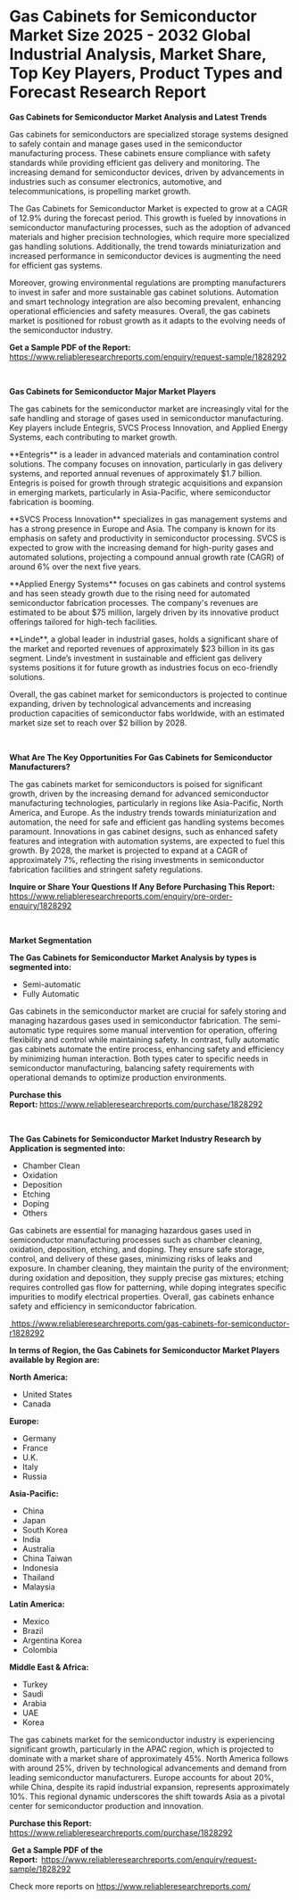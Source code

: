 <p><h1>Gas Cabinets for Semiconductor Market Size 2025 - 2032 Global Industrial Analysis, Market Share, Top Key Players, Product Types and Forecast Research Report</h1></p><p><strong>Gas Cabinets for Semiconductor Market Analysis and Latest Trends</strong></p>
<p><p>Gas cabinets for semiconductors are specialized storage systems designed to safely contain and manage gases used in the semiconductor manufacturing process. These cabinets ensure compliance with safety standards while providing efficient gas delivery and monitoring. The increasing demand for semiconductor devices, driven by advancements in industries such as consumer electronics, automotive, and telecommunications, is propelling market growth.</p><p>The Gas Cabinets for Semiconductor Market is expected to grow at a CAGR of 12.9% during the forecast period. This growth is fueled by innovations in semiconductor manufacturing processes, such as the adoption of advanced materials and higher precision technologies, which require more specialized gas handling solutions. Additionally, the trend towards miniaturization and increased performance in semiconductor devices is augmenting the need for efficient gas systems. </p><p>Moreover, growing environmental regulations are prompting manufacturers to invest in safer and more sustainable gas cabinet solutions. Automation and smart technology integration are also becoming prevalent, enhancing operational efficiencies and safety measures. Overall, the gas cabinets market is positioned for robust growth as it adapts to the evolving needs of the semiconductor industry.</p></p>
<p><strong>Get a Sample PDF of the Report:&nbsp;</strong> <a href="https://www.reliableresearchreports.com/enquiry/request-sample/1828292?utm_campaign=7&utm_medium=2&utm_source=Github&utm_content=ia&utm_term=28022025&utm_id=gas-cabinets-for-semiconductor">https://www.reliableresearchreports.com/enquiry/request-sample/1828292</a></p>
<p>&nbsp;</p>
<p><strong>Gas Cabinets for Semiconductor Major Market Players</strong></p>
<p><p>The gas cabinets for the semiconductor market are increasingly vital for the safe handling and storage of gases used in semiconductor manufacturing. Key players include Entegris, SVCS Process Innovation, and Applied Energy Systems, each contributing to market growth.</p><p>**Entegris** is a leader in advanced materials and contamination control solutions. The company focuses on innovation, particularly in gas delivery systems, and reported annual revenues of approximately $1.7 billion. Entegris is poised for growth through strategic acquisitions and expansion in emerging markets, particularly in Asia-Pacific, where semiconductor fabrication is booming.</p><p>**SVCS Process Innovation** specializes in gas management systems and has a strong presence in Europe and Asia. The company is known for its emphasis on safety and productivity in semiconductor processing. SVCS is expected to grow with the increasing demand for high-purity gases and automated solutions, projecting a compound annual growth rate (CAGR) of around 6% over the next five years.</p><p>**Applied Energy Systems** focuses on gas cabinets and control systems and has seen steady growth due to the rising need for automated semiconductor fabrication processes. The company's revenues are estimated to be about $75 million, largely driven by its innovative product offerings tailored for high-tech facilities.</p><p>**Linde**, a global leader in industrial gases, holds a significant share of the market and reported revenues of approximately $23 billion in its gas segment. Linde’s investment in sustainable and efficient gas delivery systems positions it for future growth as industries focus on eco-friendly solutions.</p><p>Overall, the gas cabinet market for semiconductors is projected to continue expanding, driven by technological advancements and increasing production capacities of semiconductor fabs worldwide, with an estimated market size set to reach over $2 billion by 2028.</p></p>
<p>&nbsp;</p>
<p><strong>What Are The Key Opportunities For Gas Cabinets for Semiconductor Manufacturers?</strong></p>
<p><p>The gas cabinets market for semiconductors is poised for significant growth, driven by the increasing demand for advanced semiconductor manufacturing technologies, particularly in regions like Asia-Pacific, North America, and Europe. As the industry trends towards miniaturization and automation, the need for safe and efficient gas handling systems becomes paramount. Innovations in gas cabinet designs, such as enhanced safety features and integration with automation systems, are expected to fuel this growth. By 2028, the market is projected to expand at a CAGR of approximately 7%, reflecting the rising investments in semiconductor fabrication facilities and stringent safety regulations.</p></p>
<p><strong>Inquire or Share Your Questions If Any Before Purchasing This Report:</strong> <a href="https://www.reliableresearchreports.com/enquiry/pre-order-enquiry/1828292?utm_campaign=7&utm_medium=2&utm_source=Github&utm_content=ia&utm_term=28022025&utm_id=gas-cabinets-for-semiconductor">https://www.reliableresearchreports.com/enquiry/pre-order-enquiry/1828292</a></p>
<p>&nbsp;</p>
<p><strong>Market Segmentation</strong></p>
<p><strong>The Gas Cabinets for Semiconductor Market Analysis by types is segmented into:</strong></p>
<p><ul><li>Semi-automatic</li><li>Fully Automatic</li></ul></p>
<p><p>Gas cabinets in the semiconductor market are crucial for safely storing and managing hazardous gases used in semiconductor fabrication. The semi-automatic type requires some manual intervention for operation, offering flexibility and control while maintaining safety. In contrast, fully automatic gas cabinets automate the entire process, enhancing safety and efficiency by minimizing human interaction. Both types cater to specific needs in semiconductor manufacturing, balancing safety requirements with operational demands to optimize production environments.</p></p>
<p><strong>Purchase this Report:&nbsp;</strong><a href="https://www.reliableresearchreports.com/purchase/1828292?utm_campaign=7&utm_medium=2&utm_source=Github&utm_content=ia&utm_term=28022025&utm_id=gas-cabinets-for-semiconductor">https://www.reliableresearchreports.com/purchase/1828292</a></p>
<p>&nbsp;</p>
<p><strong>The Gas Cabinets for Semiconductor Market Industry Research by Application is segmented into:</strong></p>
<p><ul><li>Chamber Clean</li><li>Oxidation</li><li>Deposition</li><li>Etching</li><li>Doping</li><li>Others</li></ul></p>
<p><p>Gas cabinets are essential for managing hazardous gases used in semiconductor manufacturing processes such as chamber cleaning, oxidation, deposition, etching, and doping. They ensure safe storage, control, and delivery of these gases, minimizing risks of leaks and exposure. In chamber cleaning, they maintain the purity of the environment; during oxidation and deposition, they supply precise gas mixtures; etching requires controlled gas flow for patterning, while doping integrates specific impurities to modify electrical properties. Overall, gas cabinets enhance safety and efficiency in semiconductor fabrication.</p></p>
<p><a href="https://www.reliableresearchreports.com/gas-cabinets-for-semiconductor-r1828292?utm_campaign=7&utm_medium=2&utm_source=Github&utm_content=ia&utm_term=28022025&utm_id=gas-cabinets-for-semiconductor">&nbsp;https://www.reliableresearchreports.com/gas-cabinets-for-semiconductor-r1828292</a></p>
<p><strong>In terms of Region, the Gas Cabinets for Semiconductor Market Players available by Region are:</strong></p>
<p>
    <p> <strong> North America: </strong>
        <ul>
            <li>United States</li>
            <li>Canada</li>
        </ul>
        </p> 
    <p> <strong> Europe: </strong>
        <ul>
            <li>Germany</li>
            <li>France</li>
            <li>U.K.</li>
            <li>Italy</li>
            <li>Russia</li>
        </ul>
        </p> 
    <p> <strong> Asia-Pacific: </strong>
        <ul>
            <li>China</li>
            <li>Japan</li>
            <li>South Korea</li>
            <li>India</li>
            <li>Australia</li>
            <li>China Taiwan</li>
            <li>Indonesia</li>
            <li>Thailand</li>
            <li>Malaysia</li>
        </ul>
        </p> 
    <p> <strong> Latin America: </strong>
        <ul>
            <li>Mexico</li>
            <li>Brazil</li>
            <li>Argentina Korea</li>
            <li>Colombia</li>
        </ul>
        </p> 
    <p> <strong> Middle East & Africa: </strong>
        <ul>
            <li>Turkey</li>
            <li>Saudi</li>
            <li>Arabia</li>
            <li>UAE</li>
            <li>Korea</li>
        </ul>
    </p>
    </p>
<p><p>The gas cabinets market for the semiconductor industry is experiencing significant growth, particularly in the APAC region, which is projected to dominate with a market share of approximately 45%. North America follows with around 25%, driven by technological advancements and demand from leading semiconductor manufacturers. Europe accounts for about 20%, while China, despite its rapid industrial expansion, represents approximately 10%. This regional dynamic underscores the shift towards Asia as a pivotal center for semiconductor production and innovation.</p></p>
<p><strong>Purchase this Report: </strong><a href="https://www.reliableresearchreports.com/purchase/1828292?utm_campaign=7&utm_medium=2&utm_source=Github&utm_content=ia&utm_term=28022025&utm_id=gas-cabinets-for-semiconductor">https://www.reliableresearchreports.com/purchase/1828292</a></p>
<p>&nbsp;<strong>Get a Sample PDF of the Report:&nbsp;&nbsp;</strong><a href="https://www.reliableresearchreports.com/enquiry/request-sample/1828292?utm_campaign=7&utm_medium=2&utm_source=Github&utm_content=ia&utm_term=28022025&utm_id=gas-cabinets-for-semiconductor">https://www.reliableresearchreports.com/enquiry/request-sample/1828292</a></p>
<p><strong></strong></p>
<p>Check more reports on <a href="https://www.reliableresearchreports.com/?utm_campaign=7&utm_medium=2&utm_source=Github&utm_content=ia&utm_term=28022025&utm_id=gas-cabinets-for-semiconductor">https://www.reliableresearchreports.com/</a></p>